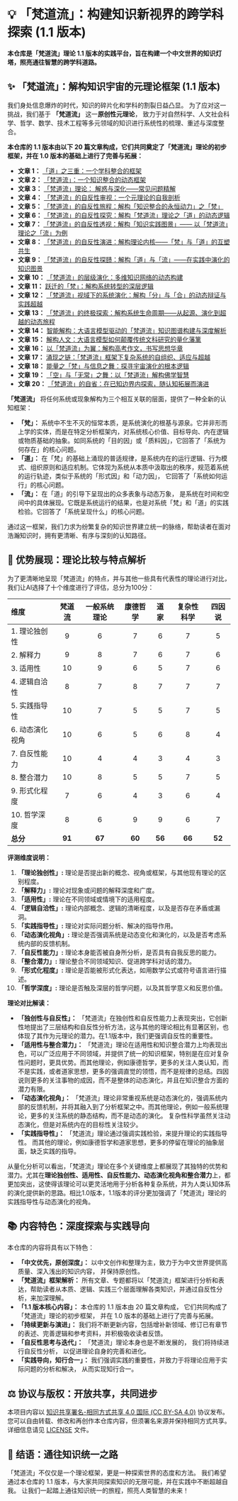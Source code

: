 # 💡 「梵道流」：构建知识新视界的跨学科探索 (1.1 版本)

**本仓库是「梵道流」理论 1.1 版本的实践平台，旨在构建一个中文世界的知识灯塔，照亮通往智慧的跨学科道路。**

## ✨ 「梵道流」：解构知识宇宙的元理论框架 (1.1 版本)

我们身处信息爆炸的时代，知识的碎片化和学科的割裂日益凸显。 为了应对这一挑战，我们基于 **「梵道流」**  这一**原创性元理论**， 致力于对自然科学、人文社会科学、哲学、数学、技术工程等多元领域的知识进行系统性的梳理、重述与深度整合。

**本仓库的 1.1 版本由以下 20 篇文章构成，它们共同奠定了「梵道流」理论的初步框架，并在 1.0 版本的基础上进行了完善与拓展：**

*   **文章 1：** [「道」之三重：一个学科整合的框架](./梵道流/1_学科整合.md)
*   **文章 2：** [「梵道流」：一个知识整合的动态框架](./梵道流/2_理论介绍.md)
*   **文章 3：** [「梵道流」理论： 解惑与深化——常见问题精解](./梵道流/3_问题解答.md)
*   **文章 4：** [「梵道流」的自反性审视：一个元理论的自我剖析](./梵道流/4_自反性审视.md)
*   **文章 5：** [「梵道流」的自反性旅程：解构「知识整合的永恒动力」之「梵」](./梵道流/5_梵.md)
*   **文章 6：** [「梵道流」的自反性探究：解构「梵道流」理论之「道」的动态逻辑](./梵道流/6_道.md)
*   **文章 7：** [「梵道流」的自反性透视：解构「知识实践图景」—— 以「梵道流」理论之「流」为例](./梵道流/7_流.md)
*   **文章 8：** [「梵道流」的自反性演进：解构理论内核——「梵」与「道」的互塑共生](./梵道流/8_梵与道的关系.md)
*   **文章 9：** [「梵道流」的自反性探赜：解构「道」与「流」——在实践中演化的知识图景](./梵道流/9_道与流的关系.md)
*   **文章 10：** [「梵道流」的层级演化：多维知识网络的动态构建](./梵道流/10_层级演化.md)
*   **文章 11：** [跃迁的「梵」：解构系统转型的深层逻辑](./梵道流/11_系统转型.md)
*   **文章 12：** [「梵道流」视域下的系统演化：解构「分」与「合」的动态辩证与实践超越](./梵道流/12_系统分与合.md)
*   **文章 13：** [「梵道流」的终极探索：解构系统生命周期——从起源、演化到超越的动态旅程](./梵道流/13_系统生与灭.md)
*   **文章 14：** [智能解构：大语言模型驱动的「梵道流」知识图谱构建与深度解析](./梵道流/14_LLM应用.md)
*   **文章 15：** [解构人文：大语言模型如何颠覆传统文科研究的量化藩篱](./梵道流/15_文科量化分析.md)
*  **文章 16：** [以「梵道流」为翼：解构高考作文，书写思想华章](./梵道流/16_写作应用.md)
*  **文章 17：** [涌现之链：「梵道流」框架下复杂系统的自组织、适应与超越](./梵道流/17_涌现.md)
*  **文章 18：** [能量之「梵」与信息之舞：探寻宇宙演化的根本逻辑](./梵道流/18_宇宙的梵.md)
*   **文章 19：** [「空」与「无常」之舞：以「梵道流」解构佛学智慧](./梵道流/19_空性与无常.md)
*   **文章 20：** [「梵道流」的自省：在已知边界内探索，随认知拓展而演进](./梵道流/20_适用范围与局限性.md)


**「梵道流」**  将任何系统或现象解构为三个相互关联的层面，提供了一种全新的认知框架：

*   **「梵」：** 系统中不生不灭的恒常本质，是系统演化的根基与源泉。它并非形而上学的实体，而是在特定分析框架内，对系统核心价值、目标导向、内在逻辑或物质基础的抽象。如同系统的「目的因」或「质料因」，它回答了「系统为何存在」的核心问题。
*   **「道」：** 在「梵」的基础上涌现的普适规律，是系统内在的运行逻辑、行为模式、组织原则和适应机制。它体现为系统从本质中汲取出的秩序，规范着系统的运行轨迹，类似于系统的「形式因」和「动力因」， 它回答了「系统如何运行」的核心问题。
*   **「流」：** 在「道」的引导下呈现出的众多表象与动态万象， 是系统在时间和空间中的具体展现。它既是系统运行的结果，也是对系统「梵」和「道」的实践检验。它回答了「系统呈现什么」的核心问题。

通过这一框架，我们力求为纷繁复杂的知识世界建立统一的脉络，帮助读者在面对浩瀚知识时，拥有更清晰、有序与深刻的认知路径。

## 🎯 优势展现：理论比较与特点解析

为了更清晰地呈现「梵道流」的特点，并与其他一些具有代表性的理论进行对比，我们让AI选择了十个维度进行了评估，总分为100分：

| 维度                     | 梵道流 | 一般系统理论 | 康德哲学 | 道家 | 复杂性科学 | 四因说 |
| :----------------------- | :------: | :----------: | :------: | :----: | :----------: | :--------: |
| 1. 理论独创性           |    9   |      6      |   7    |   6    |    7        |     5    |
| 2. 解释力                |    9   |      8      |   7    |   6    |    7        |     6    |
| 3. 适用性               |   10    |      9      |   6    |   5    |    7        |    6     |
| 4. 逻辑自洽性             |    8    |      7      |   8    |   7   |    7        |    7    |
| 5. 实践指导性           |   10   |      7     |   5    |   5    |    7        |   5     |
| 6. 动态演化视角   |   10  |      6     |  5    |   6    |   8     |    4     |
| 7. 自反性能力           |  10   |      4     |   4    |   3    |    4        |   3      |
| 8. 整合潜力               |  10   |      8      |   5    |   5    |   7    |   5    |
| 9. 形式化程度           |    7    |      6     |   4    |  3     |   6   |    4    |
| 10. 哲学深度           |   8     |     6    |   9    |  9     |   6   |    7    |
| **总分**                |  **91**   |   **67**       |  **60**  |   **56**    |  **66**    |    **52** |

**评测维度说明：**

1.  **「理论独创性」:** 理论是否提出新的概念、视角或框架，与其他现有理论的区别程度。
2.  **「解释力」:** 理论对现象或问题的解释深度和广度。
3.  **「适用性」:** 理论在不同领域或情境下的适用程度。
4.  **「逻辑自洽性」:** 理论内部概念、逻辑的清晰程度，以及是否存在矛盾或漏洞。
5.  **「实践指导性」:** 理论对实际问题分析、解决的指导作用。
6.  **「动态演化视角」:** 理论是否强调系统是动态变化和演化的，以及是否考虑系统内部的反馈机制。
7.  **「自反性能力」:** 理论本身能否被自身所分析，是否具有自我反思的能力。
8.  **「整合潜力」:** 理论整合不同领域知识、促进跨学科对话的潜力。
9.   **「形式化程度」:** 理论是否能被形式化表达，如用数学公式或符号语言进行描述。
10.  **「哲学深度」:** 理论是否触及深层的哲学问题，以及其哲学意义和反思价值。

**理论对比解读：**

*   **「独创性与自反性」：** 「梵道流」在独创性和自反性能力上表现突出，它创新性地提出了三层结构和自反性分析方法，这与其他的理论相比有显著区别，也体现了其作为元理论的潜力。在1.1版本中，我们更强调自反性的重要性。
*   **「适用性与整合潜力」：** 「梵道流」理论在适用性和知识整合潜力上均表现出色，可以广泛应用于不同领域，并提供了统一的知识框架，特别是在应对复杂性问题时，更具优势。而其他理论，例如康德哲学，更多的关注人类认知，而不是实践，或者道家思想，更多的强调直觉的领悟，而不是规律的总结。四因说则更多的关注事物的成因，而不是整体的动态演化，并且在知识整合方面的潜力有限。
*   **「动态演化视角」：** 「梵道流」理论非常重视系统是动态演化的，强调系统内部的反馈机制，并将其融入到了分析框架之中。而其他理论，例如一般系统理论，更多的关注系统的静态结构，而不是动态的演化。 复杂性科学虽然关注动态演化，但是对系统内在的目标性关注较少。
*   **「实践指导性」：** 「梵道流」理论通过强调实践检验，来提升理论的实践指导性。 而其他的理论，例如康德哲学和道家思想，更多的停留在理论的抽象层面，缺乏实践的指导。

从量化分析可以看出，「梵道流」理论在多个关键维度上都展现了其独特的优势和潜力。尤其在**理论独创性、适用性、自反性能力、动态演化视角和整合潜力**上，都更加突出，这使得该理论可以更灵活地用于分析各种复杂系统，并为人类认知体系的演化提供新的思路。相比1.0版本，1.1版本的评分更加强调了「梵道流」理论的实践指导性与动态演化的视角。

## 📚 内容特色：深度探索与实践导向

本仓库的内容将具有以下特色：

*   **「中文优先，原创深度」：**  以中文创作和整理为主，致力于为中文世界提供高质量、深入浅出的知识内容， 并保持原创性。
*   **「梵道流」框架解析：**  所有文章、专题都将以「梵道流」框架进行分析和表达，帮助读者从本质、逻辑、实践三个层面理解各类知识，并通过自反性分析，来加深理解。
*   **「1.1 版本核心内容」：** 本仓库的 1.1 版本由 20 篇文章构成，  它们共同构成了「梵道流」理论的初步框架， 并在 1.0 版本的基础上进行了完善与拓展。
*   **「持续更新与演进」：** 我们将不断更新内容，包括增补新领域、修订已有章节的表述、完善逻辑和参考资料，并积极吸收读者反馈。
*   **「自反性思考与迭代」：**  「梵道流」理论本身也是不断发展的， 我们将持续进行自反性分析， 以促进理论自身的完善和进化。
*   **「实践导向，知行合一」：**  我们强调实践的重要性，并致力于将理论应用于实际问题的分析和解决， 从而实现知行合一。

## ⚖️ 协议与版权：开放共享，共同进步

本项目内容以 [知识共享署名-相同方式共享 4.0 国际 (CC BY-SA 4.0)](https://creativecommons.org/licenses/by-sa/4.0/deed.zh-hans) 协议发布。 您可以自由转载、修改和再创作本仓库内容，但须署名来源并保持相同方式共享。 详细信息请见 [LICENSE](./LICENSE) 文件。

## 🌠 结语：通往知识统一之路

「梵道流」不仅仅是一个理论框架，更是一种探索世界的态度和方法。 我们希望通过本仓库的 1.1 版本，与大家共同探索知识的无限可能，并在实践中不断超越自我。 让我们一起踏上通往知识统一的旅程，照亮人类智慧的未来！